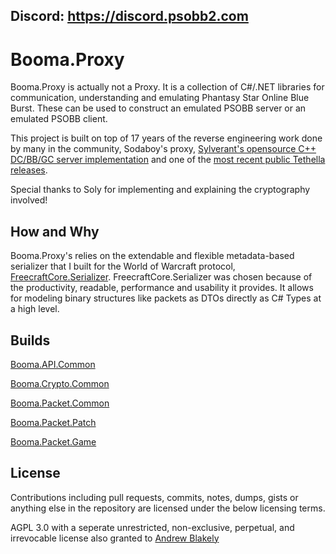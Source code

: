 ## Discord: https://discord.psobb2.com

# Booma.Proxy

Booma.Proxy is actually not a Proxy. It is a collection of C#/.NET libraries for communication, understanding and emulating Phantasy Star Online Blue Burst. These can be used to construct an emulated PSOBB server or an emulated PSOBB client.

This project is built on top of 17 years of the reverse engineering work done by many in the community, Sodaboy's proxy, [Sylverant's opensource C++ DC/BB/GC server implementation](https://github.com/Sylverant/) and one of the [most recent public Tethella releases](https://github.com/justnoxx/psobb-tethealla/).

Special thanks to Soly for implementing and explaining the cryptography involved!

## How and Why

Booma.Proxy's relies on the extendable and flexible metadata-based serializer that I built for the World of Warcraft protocol, [FreecraftCore.Serializer](https://github.com/FreecraftCore/FreecraftCore.Serializer). FreecraftCore.Serializer was chosen because of the productivity, readable, performance and usability it provides. It allows for modeling binary structures like packets as DTOs directly as C# Types at a high level.

## Builds

[Booma.API.Common](https://www.nuget.org/packages/Booma.API.Common/)

[Booma.Crypto.Common](https://www.nuget.org/packages/Booma.Crypto.Common/)

[Booma.Packet.Common](https://www.nuget.org/packages/Booma.Packet.Common/)

[Booma.Packet.Patch](https://www.nuget.org/packages/Booma.Packet.Patch/)

[Booma.Packet.Game](https://www.nuget.org/packages/Booma.Packet.Game/)

## License

Contributions including pull requests, commits, notes, dumps, gists or anything else in the repository are licensed under the below licensing terms.

AGPL 3.0 with a seperate unrestricted, non-exclusive, perpetual, and irrevocable license also granted to [Andrew Blakely](www.github.com/HelloKitty)
